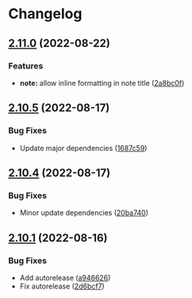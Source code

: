 # Changelog

## [2.11.0](https://github.com/yandex-cloud/yfm-transform/compare/v2.10.5...v2.11.0) (2022-08-22)


### Features

* **note:** allow inline formatting in note title ([2a8bc0f](https://github.com/yandex-cloud/yfm-transform/commit/2a8bc0fe796509440d0b6672ac7c14179992cafc))

## [2.10.5](https://github.com/yandex-cloud/yfm-transform/compare/v2.10.4...v2.10.5) (2022-08-17)


### Bug Fixes

* Update major dependencies ([1687c59](https://github.com/yandex-cloud/yfm-transform/commit/1687c595a2f5fe41d8c1d718c6b128a621c5f614))

## [2.10.4](https://github.com/yandex-cloud/yfm-transform/compare/v2.10.3...v2.10.4) (2022-08-17)


### Bug Fixes

* Minor update dependencies ([20ba740](https://github.com/yandex-cloud/yfm-transform/commit/20ba7406eed7068384c661d6159b96b75d9791f7))

## [2.10.1](https://github.com/yandex-cloud/yfm-transform/compare/v2.10.0...v2.10.1) (2022-08-16)


### Bug Fixes

* Add autorelease ([a946626](https://github.com/yandex-cloud/yfm-transform/commit/a946626804f76afc9e1fe7fbd472931df24e73e1))
* Fix autorelease ([2d6bcf7](https://github.com/yandex-cloud/yfm-transform/commit/2d6bcf75ee8c38ed9c913c03eb92dc844fb2beae))
